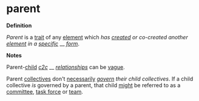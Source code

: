 # parent

**Definition**

_Parent_ is a [trait](https://github.com/gcassel/Modular-Organization-Terminology/blob/master/terms/trait.md) of any [element](https://github.com/gcassel/Modular-Organization-Terminology/blob/master/terms/element.md) which _has_ [_created_](https://github.com/gcassel/Modular-Organization-Terminology/blob/master/terms/create.md) _or co-created another_ [_element_](https://github.com/gcassel/Modular-Organization-Terminology/blob/master/terms/element.md) _in a_ [_specific_](https://github.com/gcassel/Modular-Organization-Terminology/blob/master/terms/specific.md) __ [_form_](https://github.com/gcassel/Modular-Organization-Terminology/blob/master/terms/form.md).

**Notes**

Parent-[child](https://github.com/gcassel/Modular-Organization-Terminology/blob/master/terms/child.md) [_c2c_](https://github.com/gcassel/Modular-Organization-Terminology/blob/master/terms/c2c.md) __ [_relationships_](https://github.com/gcassel/Modular-Organization-Terminology/blob/master/terms/relate.md) can be [vague](https://github.com/gcassel/Modular-Organization-Terminology/blob/master/terms/vague.md).

Parent [collectives](https://github.com/gcassel/Modular-Organization-Terminology/blob/master/terms/collective.md) don't [necessarily](https://github.com/gcassel/Modular-Organization-Terminology/blob/master/terms/require.md) [_govern_](https://github.com/gcassel/Modular-Organization-Terminology/blob/master/terms/govern.md) _their child collectives_. If a child collective _is_ governed by a parent, that child [might](https://github.com/gcassel/Modular-Organization-Terminology/blob/master/terms/might.md) be referred to as a [committee](https://github.com/gcassel/Modular-Organization-Terminology/blob/master/terms/committee.md), [task force](https://github.com/gcassel/Modular-Organization-Terminology/blob/master/terms/task-force.md) or [team](https://github.com/gcassel/Modular-Organization-Terminology/blob/master/terms/team.md).
